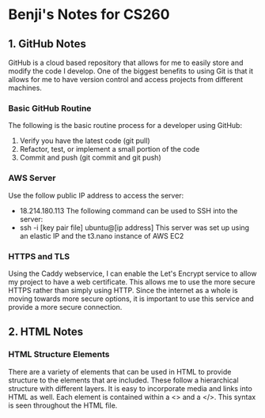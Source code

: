 # Benji's Notes for CS260

## 1. GitHub Notes
GitHub is a cloud based repository that allows for me to easily store and 
modify the code I develop. One of the biggest benefits to using Git is that 
it allows for me to have version control and access projects from different
machines.

### Basic GitHub Routine
The following is the basic routine process for a developer using GitHub:
1. Verify you have the latest code (git pull)
2. Refactor, test, or implement a small portion of the code
3. Commit and push (git commit and git push)

### AWS Server
Use the follow public IP address to access the server: 
- 18.214.180.113
The following command can be used to SSH into the server:
- ssh -i [key pair file] ubuntu@[ip address]
This server was set up using an elastic IP and the t3.nano instance of AWS EC2

### HTTPS and TLS
Using the Caddy webservice, I can enable the Let's Encrypt service to allow my project
to have a web certificate. This allows me to use the more secure HTTPS rather than simply
using HTTP. Since the internet as a whole is moving towards more secure options, it is 
important to use this service and provide a more secure connection.

## 2. HTML Notes

### HTML Structure Elements
There are a variety of elements that can be used in HTML to provide structure to the
elements that are included. These follow a hierarchical structure with different layers.
It is easy to incorporate media and links into HTML as well. Each element is contained
within a <> and a </>. This syntax is seen throughout the HTML file.
